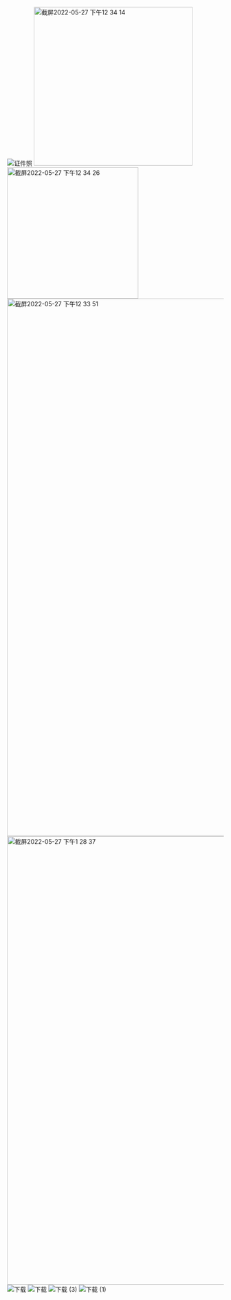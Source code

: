 ![证件照](https://user-images.githubusercontent.com/92034503/170689585-c9c0a30c-20f9-4fdf-a47c-7f8287bf26dd.jpg)
<img width="369" alt="截屏2022-05-27 下午12 34 14" src="https://user-images.githubusercontent.com/92034503/170691823-77663f65-8d9e-4891-bc95-9931ab6c9ef0.png">
<img width="305" alt="截屏2022-05-27 下午12 34 26" src="https://user-images.githubusercontent.com/92034503/170691831-9996ba39-0b2b-40bb-b0b6-1a520869af71.png">
<img width="1250" alt="截屏2022-05-27 下午12 33 51" src="https://user-images.githubusercontent.com/92034503/170691835-5e810f30-c1fa-46dc-99d1-a32a48aa9e53.png">
<img width="1043" alt="截屏2022-05-27 下午1 28 37" src="https://user-images.githubusercontent.com/92034503/170699452-9cd575af-4e85-4a89-9124-9cb931ec17dd.png">
![下载](https://user-images.githubusercontent.com/92034503/170699499-4e927410-629a-4966-895a-925016597c45.png)
![下载](https://user-images.githubusercontent.com/92034503/170699508-d128621f-3219-432e-93b9-24869d90968e.gif)
![下载 (3)](https://user-images.githubusercontent.com/92034503/170699517-b4c0ead7-a00d-47c3-81f4-c70b00a47ce0.png)
![下载 (1)](https://user-images.githubusercontent.com/92034503/170699527-2fdf5c8a-97e0-4506-9251-d5b816475aa0.png)
